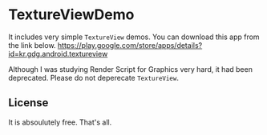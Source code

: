TextureViewDemo
===============

It includes very simple `TextureView` demos. You can download this app from the link below.
https://play.google.com/store/apps/details?id=kr.gdg.android.textureview

Although I was studying Render Script for Graphics very hard, it had been deprecated. Please do not deperecate `TextureView`.

License
-------
It is absoulutely free. That's all.
